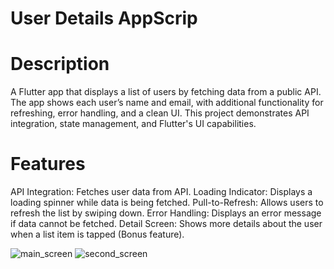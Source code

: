 # User Details AppScrip

# Description
A Flutter app that displays a list of users by fetching data from a public API. The app shows each user’s name and email, with additional functionality for refreshing, error handling, and a clean UI. This project demonstrates API integration, state management, and Flutter's UI capabilities.

# Features
API Integration: Fetches user data from API.
Loading Indicator: Displays a loading spinner while data is being fetched.
Pull-to-Refresh: Allows users to refresh the list by swiping down.
Error Handling: Displays an error message if data cannot be fetched.
Detail Screen: Shows more details about the user when a list item is tapped (Bonus feature).

![main_screen](https://github.com/user-attachments/assets/7e0389b1-bd5d-4c33-b918-4d96e5c5890e)
![second_screen](https://github.com/user-attachments/assets/72ec8820-df06-497b-b39d-fb0706ba069a)
